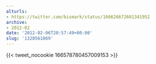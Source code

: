 ```yaml
---
alturls:
- https://twitter.com/bismark/status/166626672601341952
archive:
- 2012-02
date: '2012-02-06T20:57:49+00:00'
slug: '1328561869'
---
```


{{< tweet_nocookie 166578780457009153 >}}
